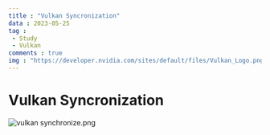 ```yaml
---
title : "Vulkan Syncronization"
data : 2023-05-25
tag : 
 - Study
 - Vulkan
comments : true
img : "https://developer.nvidia.com/sites/default/files/Vulkan_Logo.png"
---
```


# Vulkan Syncronization

![vulkan synchronize.png](https://registry.khronos.org/vulkan/site/guide/latest/_images/synchronization_overview.png)